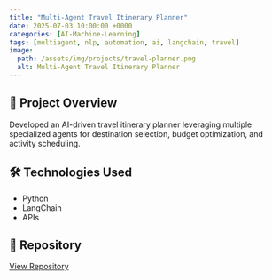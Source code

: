 ```yaml
---
title: "Multi-Agent Travel Itinerary Planner"
date: 2025-07-03 10:00:00 +0000
categories: [AI-Machine-Learning]
tags: [multiagent, nlp, automation, ai, langchain, travel]
image:
  path: /assets/img/projects/travel-planner.png
  alt: Multi-Agent Travel Itinerary Planner
---
```


## 🎯  Project Overview

Developed an AI-driven travel itinerary planner leveraging multiple specialized agents for destination selection, budget optimization, and activity scheduling.

## 🛠️ Technologies Used

- Python
- LangChain  
- APIs

## 🔗 Repository

<a href="https://github.com/Mohit2497/multiagent-travel-itinerary-planner" target="_blank" class="btn btn-primary">
  <i class="fab fa-github"></i> View Repository
</a>